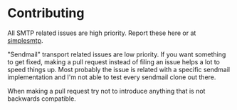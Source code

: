 # Contributing

All SMTP related issues are high priority. Report these here or at [simplesmtp](https://github.com/andris9/simplesmtp).

"Sendmail" transport related issues are low priority. If you want something to get fixed, making a pull request instead of filing an issue helps a lot to speed things up. Most probably the issue is related with a specific sendmail implementation and I'm not able to test every sendmail clone out there.

When making a pull request try not to introduce anything that is not backwards compatible.